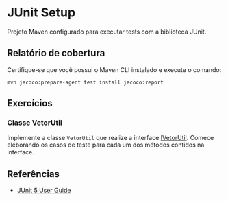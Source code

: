 # JUnit Setup

Projeto Maven configurado para executar tests com a biblioteca JUnit.

## Relatório de cobertura

Certifique-se que você possui o Maven CLI instalado e execute o comando:
```
mvn jacoco:prepare-agent test install jacoco:report
```

## Exercícios

### Classe VetorUtil
Implemente a classe `VetorUtil` que realize a interface [IVetorUtil](./src/main/java/br/com/junitsetup/exercicio/IVetorUtil.java). Comece eleborando os casos de teste para cada um dos métodos contidos na interface. 

## Referências
- [JUnit 5 User Guide](https://junit.org/junit5/docs/current/user-guide/#writing-tests-assertions)